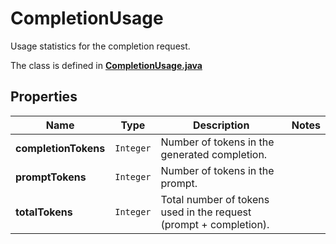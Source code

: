 

# CompletionUsage

Usage statistics for the completion request.

The class is defined in **[CompletionUsage.java](../../src/main/java/org/openapitools/model/CompletionUsage.java)**

## Properties

Name | Type | Description | Notes
------------ | ------------- | ------------- | -------------
**completionTokens** | `Integer` | Number of tokens in the generated completion. | 
**promptTokens** | `Integer` | Number of tokens in the prompt. | 
**totalTokens** | `Integer` | Total number of tokens used in the request (prompt + completion). | 





